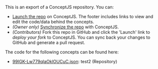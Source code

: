 This is an export of a ConceptJS repository. You can: 
- [Launch the repo](https://conceptjs.com/launch) on ConceptJS. The footer includes links to view and edit the code/data behind the concepts. 
- *(Owner only)* [Synchronize the repo](https://conceptjs/launch?mode=manage) with ConceptJS. 
- *(Contributors)* Fork this repo in GitHub and click the 'Launch' link to *deploy your fork* to ConceptJS. You can sync back your changes to GitHub and generate a pull request.

The code for the following concepts can be found here: 

- [99IGK\-Lw779qlaOklOUCuC.json](99IGK-Lw779qlaOklOUCuC.json): test2 \(Repository\)
